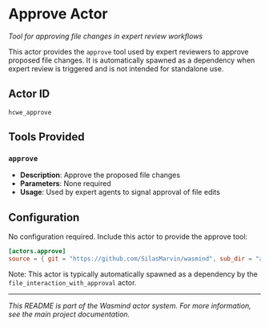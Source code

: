 # Approve Actor

*Tool for approving file changes in expert review workflows*

This actor provides the `approve` tool used by expert reviewers to approve proposed file changes. It is automatically spawned as a dependency when expert review is triggered and is not intended for standalone use.

## Actor ID
`hcwe_approve`

## Tools Provided

### `approve`
- **Description**: Approve the proposed file changes
- **Parameters**: None required
- **Usage**: Used by expert agents to signal approval of file edits

## Configuration

No configuration required. Include this actor to provide the approve tool:

```toml
[actors.approve]
source = { git = "https://github.com/SilasMarvin/wasmind", sub_dir = "actors/code_with_experts/crates/approve" }
```

Note: This actor is typically automatically spawned as a dependency by the `file_interaction_with_approval` actor.

---

*This README is part of the Wasmind actor system. For more information, see the main project documentation.*
